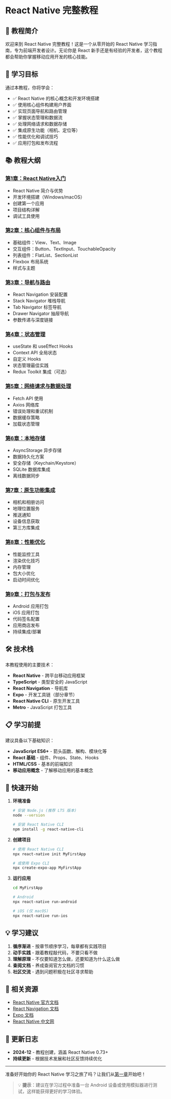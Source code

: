 # React Native 完整教程

## 📱 教程简介

欢迎来到 React Native 完整教程！这是一个从零开始的 React Native 学习指南，专为前端开发者设计。无论你是 React 新手还是有经验的开发者，这个教程都会帮助你掌握移动应用开发的核心技能。

## 🎯 学习目标

通过本教程，你将学会：

- ✅ React Native 的核心概念和开发环境搭建
- ✅ 使用核心组件构建用户界面
- ✅ 实现页面导航和路由管理
- ✅ 掌握状态管理和数据流
- ✅ 处理网络请求和数据存储
- ✅ 集成原生功能（相机、定位等）
- ✅ 性能优化和调试技巧
- ✅ 应用打包和发布流程

## 📚 教程大纲

### [第1章：React Native入门](/blog/mobile/react-native/chapter-01/)
- React Native 简介与优势
- 开发环境搭建（Windows/macOS）
- 创建第一个应用
- 项目结构详解
- 调试工具使用

### [第2章：核心组件与布局](/blog/mobile/react-native/chapter-02/)
- 基础组件：View、Text、Image
- 交互组件：Button、TextInput、TouchableOpacity
- 列表组件：FlatList、SectionList
- Flexbox 布局系统
- 样式与主题

### [第3章：导航与路由](/blog/mobile/react-native/chapter-03/)
- React Navigation 安装配置
- Stack Navigator 堆栈导航
- Tab Navigator 标签导航
- Drawer Navigator 抽屉导航
- 参数传递与深度链接

### [第4章：状态管理](/blog/mobile/react-native/chapter-04/)
- useState 和 useEffect Hooks
- Context API 全局状态
- 自定义 Hooks
- 状态管理最佳实践
- Redux Toolkit 集成（可选）

### [第5章：网络请求与数据处理](/blog/mobile/react-native/chapter-05/)
- Fetch API 使用
- Axios 网络库
- 错误处理和重试机制
- 数据缓存策略
- 加载状态管理

### [第6章：本地存储](/blog/mobile/react-native/chapter-06/)
- AsyncStorage 异步存储
- 数据持久化方案
- 安全存储（Keychain/Keystore）
- SQLite 数据库集成
- 离线数据同步

### [第7章：原生功能集成](/blog/mobile/react-native/chapter-07/)
- 相机和相册访问
- 地理位置服务
- 推送通知
- 设备信息获取
- 第三方库集成

### [第8章：性能优化](/blog/mobile/react-native/chapter-08/)
- 性能监控工具
- 渲染优化技巧
- 内存管理
- 包大小优化
- 启动时间优化

### [第9章：打包与发布](/blog/mobile/react-native/chapter-09/)
- Android 应用打包
- iOS 应用打包
- 代码签名配置
- 应用商店发布
- 持续集成/部署

## 🛠 技术栈

本教程使用的主要技术：

- **React Native** - 跨平台移动应用框架
- **TypeScript** - 类型安全的 JavaScript
- **React Navigation** - 导航库
- **Expo** - 开发工具链（部分章节）
- **React Native CLI** - 原生开发工具
- **Metro** - JavaScript 打包工具

## 📋 学习前提

建议具备以下基础知识：

- **JavaScript ES6+** - 箭头函数、解构、模块化等
- **React 基础** - 组件、Props、State、Hooks
- **HTML/CSS** - 基本的前端知识
- **移动应用概念** - 了解移动应用的基本概念

## 🚀 快速开始

1. **环境准备**
   ```bash
   # 安装 Node.js (推荐 LTS 版本)
   node --version
   
   # 安装 React Native CLI
   npm install -g react-native-cli
   ```

2. **创建项目**
   ```bash
   # 使用 React Native CLI
   npx react-native init MyFirstApp
   
   # 或使用 Expo CLI
   npx create-expo-app MyFirstApp
   ```

3. **运行应用**
   ```bash
   cd MyFirstApp
   
   # Android
   npx react-native run-android
   
   # iOS (仅 macOS)
   npx react-native run-ios
   ```

## 💡 学习建议

1. **循序渐进** - 按章节顺序学习，每章都有实践项目
2. **动手实践** - 跟着教程敲代码，不要只看不做
3. **理解原理** - 不仅要知道怎么做，还要知道为什么这么做
4. **查阅文档** - 养成查阅官方文档的习惯
5. **社区交流** - 遇到问题积极在社区寻求帮助

## 🔗 相关资源

- [React Native 官方文档](https://reactnative.dev/)
- [React Navigation 文档](https://reactnavigation.org/)
- [Expo 文档](https://docs.expo.dev/)
- [React Native 中文网](https://reactnative.cn/)

## 📝 更新日志

- **2024-12** - 教程创建，涵盖 React Native 0.73+
- **持续更新** - 根据技术发展和社区反馈持续优化

---

准备好开始你的 React Native 学习之旅了吗？让我们从[第一章](/blog/mobile/react-native/chapter-01/)开始吧！

> 💡 **提示**：建议在学习过程中准备一台 Android 设备或使用模拟器进行测试，这样能获得更好的学习体验。
